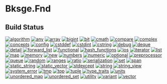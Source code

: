 ﻿# Bksge.Fnd

## Build Status

[![algorithm](https://github.com/myoukaku/bksge/actions/workflows/algorithm.yml/badge.svg)](https://github.com/myoukaku/bksge/actions/workflows/algorithm.yml)
[![any](https://github.com/myoukaku/bksge/actions/workflows/any.yml/badge.svg)](https://github.com/myoukaku/bksge/actions/workflows/any.yml)
[![array](https://github.com/myoukaku/bksge/actions/workflows/array.yml/badge.svg)](https://github.com/myoukaku/bksge/actions/workflows/array.yml)
[![bigint](https://github.com/myoukaku/bksge/actions/workflows/bigint.yml/badge.svg)](https://github.com/myoukaku/bksge/actions/workflows/bigint.yml)
[![bit](https://github.com/myoukaku/bksge/actions/workflows/bit.yml/badge.svg)](https://github.com/myoukaku/bksge/actions/workflows/bit.yml)
[![cmath](https://github.com/myoukaku/bksge/actions/workflows/cmath.yml/badge.svg)](https://github.com/myoukaku/bksge/actions/workflows/cmath.yml)
[![compare](https://github.com/myoukaku/bksge/actions/workflows/compare.yml/badge.svg)](https://github.com/myoukaku/bksge/actions/workflows/compare.yml)
[![complex](https://github.com/myoukaku/bksge/actions/workflows/complex.yml/badge.svg)](https://github.com/myoukaku/bksge/actions/workflows/complex.yml)
[![concepts](https://github.com/myoukaku/bksge/actions/workflows/concepts.yml/badge.svg)](https://github.com/myoukaku/bksge/actions/workflows/concepts.yml)
[![config](https://github.com/myoukaku/bksge/actions/workflows/config.yml/badge.svg)](https://github.com/myoukaku/bksge/actions/workflows/config.yml)
[![cstddef](https://github.com/myoukaku/bksge/actions/workflows/cstddef.yml/badge.svg)](https://github.com/myoukaku/bksge/actions/workflows/cstddef.yml)
[![cstdint](https://github.com/myoukaku/bksge/actions/workflows/cstdint.yml/badge.svg)](https://github.com/myoukaku/bksge/actions/workflows/cstdint.yml)
[![cstring](https://github.com/myoukaku/bksge/actions/workflows/cstring.yml/badge.svg)](https://github.com/myoukaku/bksge/actions/workflows/cstring.yml)
[![debug](https://github.com/myoukaku/bksge/actions/workflows/debug.yml/badge.svg)](https://github.com/myoukaku/bksge/actions/workflows/debug.yml)
[![deque](https://github.com/myoukaku/bksge/actions/workflows/deque.yml/badge.svg)](https://github.com/myoukaku/bksge/actions/workflows/deque.yml)
[![detail](https://github.com/myoukaku/bksge/actions/workflows/detail.yml/badge.svg)](https://github.com/myoukaku/bksge/actions/workflows/detail.yml)
[![forward_list](https://github.com/myoukaku/bksge/actions/workflows/forward_list.yml/badge.svg)](https://github.com/myoukaku/bksge/actions/workflows/forward_list.yml)
[![functional](https://github.com/myoukaku/bksge/actions/workflows/functional.yml/badge.svg)](https://github.com/myoukaku/bksge/actions/workflows/functional.yml)
[![hash_functions](https://github.com/myoukaku/bksge/actions/workflows/hash_functions.yml/badge.svg)](https://github.com/myoukaku/bksge/actions/workflows/hash_functions.yml)
[![ios](https://github.com/myoukaku/bksge/actions/workflows/ios.yml/badge.svg)](https://github.com/myoukaku/bksge/actions/workflows/ios.yml)
[![iterator](https://github.com/myoukaku/bksge/actions/workflows/iterator.yml/badge.svg)](https://github.com/myoukaku/bksge/actions/workflows/iterator.yml)
[![list](https://github.com/myoukaku/bksge/actions/workflows/list.yml/badge.svg)](https://github.com/myoukaku/bksge/actions/workflows/list.yml)
[![map](https://github.com/myoukaku/bksge/actions/workflows/map.yml/badge.svg)](https://github.com/myoukaku/bksge/actions/workflows/map.yml)
[![memory](https://github.com/myoukaku/bksge/actions/workflows/memory.yml/badge.svg)](https://github.com/myoukaku/bksge/actions/workflows/memory.yml)
[![new](https://github.com/myoukaku/bksge/actions/workflows/new.yml/badge.svg)](https://github.com/myoukaku/bksge/actions/workflows/new.yml)
[![numbers](https://github.com/myoukaku/bksge/actions/workflows/numbers.yml/badge.svg)](https://github.com/myoukaku/bksge/actions/workflows/numbers.yml)
[![numeric](https://github.com/myoukaku/bksge/actions/workflows/numeric.yml/badge.svg)](https://github.com/myoukaku/bksge/actions/workflows/numeric.yml)
[![optional](https://github.com/myoukaku/bksge/actions/workflows/optional.yml/badge.svg)](https://github.com/myoukaku/bksge/actions/workflows/optional.yml)
[![preprocessor](https://github.com/myoukaku/bksge/actions/workflows/preprocessor.yml/badge.svg)](https://github.com/myoukaku/bksge/actions/workflows/preprocessor.yml)
[![queue](https://github.com/myoukaku/bksge/actions/workflows/queue.yml/badge.svg)](https://github.com/myoukaku/bksge/actions/workflows/queue.yml)
[![random](https://github.com/myoukaku/bksge/actions/workflows/random.yml/badge.svg)](https://github.com/myoukaku/bksge/actions/workflows/random.yml)
[![ranges](https://github.com/myoukaku/bksge/actions/workflows/ranges.yml/badge.svg)](https://github.com/myoukaku/bksge/actions/workflows/ranges.yml)
[![ratio](https://github.com/myoukaku/bksge/actions/workflows/ratio.yml/badge.svg)](https://github.com/myoukaku/bksge/actions/workflows/ratio.yml)
[![serialization](https://github.com/myoukaku/bksge/actions/workflows/serialization.yml/badge.svg)](https://github.com/myoukaku/bksge/actions/workflows/serialization.yml)
[![set](https://github.com/myoukaku/bksge/actions/workflows/set.yml/badge.svg)](https://github.com/myoukaku/bksge/actions/workflows/set.yml)
[![span](https://github.com/myoukaku/bksge/actions/workflows/span.yml/badge.svg)](https://github.com/myoukaku/bksge/actions/workflows/span.yml)
[![static_string](https://github.com/myoukaku/bksge/actions/workflows/static_string.yml/badge.svg)](https://github.com/myoukaku/bksge/actions/workflows/static_string.yml)
[![static_vector](https://github.com/myoukaku/bksge/actions/workflows/static_vector.yml/badge.svg)](https://github.com/myoukaku/bksge/actions/workflows/static_vector.yml)
[![stdexcept](https://github.com/myoukaku/bksge/actions/workflows/stdexcept.yml/badge.svg)](https://github.com/myoukaku/bksge/actions/workflows/stdexcept.yml)
[![string](https://github.com/myoukaku/bksge/actions/workflows/string.yml/badge.svg)](https://github.com/myoukaku/bksge/actions/workflows/string.yml)
[![string_view](https://github.com/myoukaku/bksge/actions/workflows/string_view.yml/badge.svg)](https://github.com/myoukaku/bksge/actions/workflows/string_view.yml)
[![system_error](https://github.com/myoukaku/bksge/actions/workflows/system_error.yml/badge.svg)](https://github.com/myoukaku/bksge/actions/workflows/system_error.yml)
[![tmp](https://github.com/myoukaku/bksge/actions/workflows/tmp.yml/badge.svg)](https://github.com/myoukaku/bksge/actions/workflows/tmp.yml)
[![tpp](https://github.com/myoukaku/bksge/actions/workflows/tpp.yml/badge.svg)](https://github.com/myoukaku/bksge/actions/workflows/tpp.yml)
[![tuple](https://github.com/myoukaku/bksge/actions/workflows/tuple.yml/badge.svg)](https://github.com/myoukaku/bksge/actions/workflows/tuple.yml)
[![type_traits](https://github.com/myoukaku/bksge/actions/workflows/type_traits.yml/badge.svg)](https://github.com/myoukaku/bksge/actions/workflows/type_traits.yml)
[![units](https://github.com/myoukaku/bksge/actions/workflows/units.yml/badge.svg)](https://github.com/myoukaku/bksge/actions/workflows/units.yml)
[![unordered_map](https://github.com/myoukaku/bksge/actions/workflows/unordered_map.yml/badge.svg)](https://github.com/myoukaku/bksge/actions/workflows/unordered_map.yml)
[![unordered_set](https://github.com/myoukaku/bksge/actions/workflows/unordered_set.yml/badge.svg)](https://github.com/myoukaku/bksge/actions/workflows/unordered_set.yml)
[![utility](https://github.com/myoukaku/bksge/actions/workflows/utility.yml/badge.svg)](https://github.com/myoukaku/bksge/actions/workflows/utility.yml)
[![variant](https://github.com/myoukaku/bksge/actions/workflows/variant.yml/badge.svg)](https://github.com/myoukaku/bksge/actions/workflows/variant.yml)
[![vector](https://github.com/myoukaku/bksge/actions/workflows/vector.yml/badge.svg)](https://github.com/myoukaku/bksge/actions/workflows/vector.yml)
